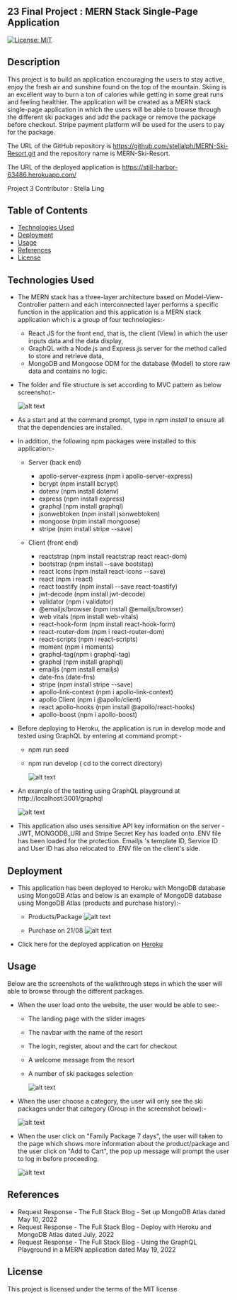 ## 23 Final Project : MERN Stack Single-Page Application

[![License: MIT](https://img.shields.io/badge/License-MIT-yellow.svg)](https://opensource.org/licenses/MIT)

## Description

This project is to build an application encouraging the users to stay active, enjoy the fresh air and sunshine found on the top of the mountain. Skiing is an excellent way to burn a ton of calories while getting in some great runs and feeling healthier. The application will be created as a MERN stack single-page application in which the users will be able to browse through the different ski packages and add the package or remove the package before checkout. Stripe payment platform will be used for the users to pay for the package.

The URL of the GitHub repository is https://github.com/stellalph/MERN-Ski-Resort.git and the repository name is MERN-Ski-Resort.

The URL of the deployed application is https://still-harbor-63486.herokuapp.com/

Project 3 Contributor :  Stella Ling

## Table of Contents

- [Technologies Used](#technologies-used)
- [Deployment](#deployment)
- [Usage](#usage)
- [References](#references)
- [License](#license)

## Technologies Used

- The MERN stack has a three-layer architecture based on Model-View-Controller pattern and each interconnected layer performs a specific function in the application and this application is a MERN stack application which is a group of four technologies:-

  - React JS for the front end, that is, the client (View) in which the user inputs data and the data display,
  - GraphQL with a Node.js and Express.js server for the method called to store and retrieve data,
  - MongoDB and Mongoose ODM for the database (Model) to store raw data and contains no logic.

- The folder and file structure is set according to MVC pattern as below screenshot:-

  ![alt text](./client/public/images/mvcfs.jpg)

- As a start and at the command prompt, type in _npm install_ to ensure all that the dependencies are installed.

- In addition, the following npm packages were installed to this application:-

  - Server (back end)

    - apollo-server-express (npm i apollo-server-express)
    - bcrypt (npm installl bcrypt)
    - dotenv (npm install dotenv)
    - express (npm install express)
    - graphql (npm install graphql)
    - jsonwebtoken (npm install jsonwebtoken)
    - mongoose (npm install mongoose)
    - stripe (npm install stripe --save)

  - Client (front end)

    - reactstrap (npm install reactstrap react react-dom)
    - bootstrap (npm install --save bootstap)
    - react Icons (npm install react-icons --save)
    - react (npm i react)
    - react toastify (npm install --save react-toastify)
    - jwt-decode (npm install jwt-decode)
    - validator (npm i validator)
    - @emailjs/browser (npm install @emailjs/browser)
    - web vitals (npm install web-vitals)
    - react-hook-form (npm install react-hook-form)
    - react-router-dom (npm i react-router-dom)
    - react-scripts (npm i react-scripts)
    - moment (npm i moments)
    - graphql-tag(npm i graphql-tag)
    - graphql (npm install graphql)
    - emailjs (npm install emailjs)
    - date-fns (date-fns)
    - stripe (npm install stripe --save)
    - apollo-link-context (npm i apollo-link-context)
    - apollo Client (npm i @apollo/client)
    - react apollo-hooks (npm install @apollo/react-hooks)
    - apollo-boost (npm i apollo-boost)

- Before deploying to Heroku, the application is run in develop mode and tested using GraphQL by entering at command prompt:-

  - npm run seed
  - npm run develop ( cd to the correct directory)

    ![alt text](./client/public/images/dev01.jpg)

- An example of the testing using GraphQL playground at http://localhost:3001/graphql

  ![alt text](./client/public/images/GraphQLex.jpg)

- This application also uses sensitive API key information on the server - JWT, MONGODB_URI and Stripe Secret Key has loaded onto .ENV file has been loaded for the protection. Emailjs 's template ID, Service ID and User ID has also relocated to .ENV file on the client's side.

## Deployment

- This application has been deployed to Heroku with MongoDB database using MongoDB Atlas and below is an example of MongoDB database using MongoDB Atlas (products and purchase history):-

  - Products/Package
    ![alt text](./client/public/images/mongodbatlas.jpg)

  - Purchase on 21/08
    ![alt text](./client/public/images/mongodbatlas2.jpg)

- Click here for the deployed application on [Heroku](https://still-harbor-63486.herokuapp.com/)

## Usage

Below are the screenshots of the walkthrough steps in which the user will able to browse through the different packages.

* When the user load onto the website, the user would be able to see:-

  * The landing page with the slider images
  * The navbar with the name of the resort
  * The login, register, about and the cart for checkout
  * A welcome message from the resort
  * A number of ski packages selection

    ![alt text](./client/public/images/ap01.jpg)

* When the user choose a category, the user will only see the ski packages under that category (Group in the screenshot below):-

    ![alt text](./client/public/images/ap01a.jpg)

* When the user click on "Family Package 7 days", the user will taken to the page which shows more information about the product/package and the user click on "Add to Cart", the pop up message will prompt the user to log in before proceeding.

    ![alt text](./client/public/images/ap02.jpg)





## References

- Request Response - The Full Stack Blog - Set up MongoDB Atlas dated May 10, 2022
- Request Response - The Full Stack Blog - Deploy with Heroku and MongoDB Atlas dated July, 2022
- Request Response - The Full Stack Blog - Using the GraphQL Playground in a MERN application dated May 19, 2022

## License

This project is licensed under the terms of the MIT license
